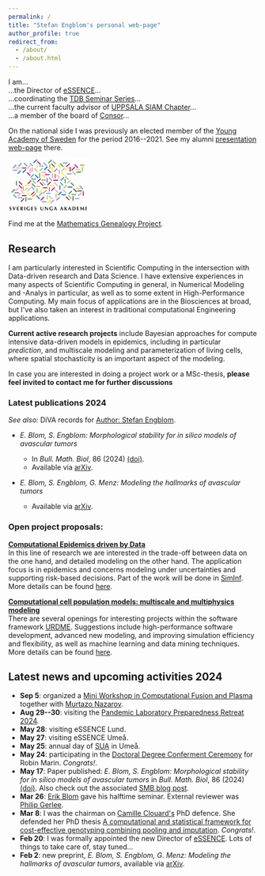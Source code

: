 ```yaml
---
permalink: /
title: "Stefan Engblom's personal web-page"
author_profile: true
redirect_from: 
  - /about/
  - /about.html
---
```


I am...  
...the Director of [eSSENCE](https://essenceofescience.se/)...  
...coordinating the [TDB Seminar Series](https://uppsala.instructure.com/courses/89337)...  
...the current faculty advisor of [UPPSALA SIAM Chapter](http://www.it.uu.se/grad/siam)...  
...a member of the board of [Consor](https://www.consorconsulting.se/)...  
  
On the national side I was previously an elected member of the [Young Academy of Sweden](http://www.sverigesungaakademi.se) for the period 2016--2021. See my alumni [presentation web-page](http://www.sverigesungaakademi.se/757.html) there.  

<img src="../images/SUA_logo_mix_bold.png" width=160 alt="Swedish Young Academy" title="Swedish Young Academy">

Find me at the [Mathematics Genealogy Project](http://genealogy.math.ndsu.nodak.edu/id.php?id=130384).

## Research

I am particularly interested in Scientific Computing in the intersection with Data-driven research and Data Science. I have extensive experiences in many aspects of Scientific Computing in general, in Numerical Modeling and -Analys in particular, as well as to some extent in High-Performance Computing. My main focus of applications are in the Biosciences at broad, but I've also taken an interest in traditional computational Engineering applications.  
  
**Current active research projects** include Bayesian approaches for compute intensive data-driven models in epidemics, including in particular _prediction_, and multiscale modeling and parameterization of living cells, where spatial stochasticity is an important aspect of the modeling.  
  
In case you are interested in doing a project work or a MSc-thesis, **please feel invited to contact me for further discussions**

### Latest publications 2024

_See also:_ DiVA records for [Author: Stefan Engblom](http://uu.diva-portal.org/dice/table?query=authorName:Stefan%20Engblom&start=0&rows=100&sort=year%20desc).

*   _E. Blom, S. Engblom: Morphological stability for in silico models of avascular tumors_
    
    *   In _Bull. Math. Biol_, 86 (2024) [(doi)](https://doi.org/10.1007/s11538-024-01297-x).
    *   Available via [arXiv](http://arxiv.org/abs/2309.07889).
*   _E. Blom, S. Engblom, G. Menz: Modeling the hallmarks of avascular tumors_
    
    *   Available via [arXiv](https://arxiv.org/abs/2402.01305).

### Open project proposals:

**[Computational Epidemics driven by Data](../files/BayesianEpidemics.pdf)**  
In this line of research we are interested in the trade-off between data on the one hand, and detailed modeling on the other hand. The application focus is in epidemics and concerns modeling under uncertainties and supporting risk-based decisions. Part of the work will be done in [SimInf](http://www.siminf.se).  
More details can be found [here](../files/BayesianEpidemics.pdf).  
  
**[Computational cell population models: multiscale and multiphysics modeling](../files/URDME_CELLs.pdf)**  
There are several openings for interesting projects within the software framework [URDME](http://urdme.github.io/urdme). Suggestions include high-performance software development, advanced new modeling, and improving simulation efficiency and flexibility, as well as machine learning and data mining techniques.  
More details can be found [here](../files/URDME_CELLs.pdf).

## Latest news and upcoming activities 2024

*   **Sep 5**: organized a [Mini Workshop in Computational Fusion and Plasma](https://uppsala.instructure.com/courses/89337/files/7194672?wrap=1) together with [Murtazo Nazarov](https://murtazo.github.io/).
*   **Aug 29--30**: visiting the [Pandemic Laboratory Preparedness Retreat 2024](https://www.scilifelab.se/event/plp-retreat-2024/).
*   **May 28**: visiting eSSENCE Lund.
*   **May 27**: visiting eSSENCE Umeå.
*   **May 25**: annual day of [SUA](https://sverigesungaakademi.se/event/arsdag-umea/) in Umeå.
*   **May 24**: participating in the [Doctoral Degree Conferment Ceremony](https://www.uu.se/en/events/2024/2024-05-24-doctoral-degree-conferment-ceremony) for Robin Marin. _Congrats!_.
*   **May 17**: Paper published: _E. Blom, S. Engblom: Morphological stability for in silico models of avascular tumors_ in _Bull. Math. Biol_, 86 (2024) [(doi)](https://doi.org/10.1007/s11538-024-01297-x). Also check out the associated [SMB blog post](https://smb.org/news/13360084).
*   **Mar 26**: [Erik Blom](https://www.it.uu.se/katalog/eribl985) gave his halftime seminar. External reviewer was [Philip Gerlee](https://www.gu.se/om-universitetet/hitta-person/philipgerlee).
*   **Mar 8**: I was the chairman on [Camille Clouard's](https://www.katalog.uu.se/profile?id=N18-569) PhD defence. She defended her PhD thesis [A computational and statistical framework for cost-effective genotyping combining pooling and imputation](http://uu.diva-portal.org/smash/record.jsf?pid=diva2:1825852). _Congrats!_.
*   **Feb 20**: I was formally appointed the new Director of [eSSENCE](https://essenceofescience.se/). Lots of things to take care of, stay tuned...
*   **Feb 2**: new preprint, _E. Blom, S. Engblom, G. Menz: Modeling the hallmarks of avascular tumors_, available via [arXiv](https://arxiv.org/abs/2402.01305).

<!-- 
This is the front page of a website that is powered by the [Academic Pages template](https://github.com/academicpages/academicpages.github.io) and hosted on GitHub pages. [GitHub pages](https://pages.github.com) is a free service in which websites are built and hosted from code and data stored in a GitHub repository, automatically updating when a new commit is made to the respository. This template was forked from the [Minimal Mistakes Jekyll Theme](https://mmistakes.github.io/minimal-mistakes/) created by Michael Rose, and then extended to support the kinds of content that academics have: publications, talks, teaching, a portfolio, blog posts, and a dynamically-generated CV. You can fork [this repository](https://github.com/academicpages/academicpages.github.io) right now, modify the configuration and markdown files, add your own PDFs and other content, and have your own site for free, with no ads! An older version of this template powers my own personal website at [stuartgeiger.com](http://stuartgeiger.com), which uses [this Github repository](https://github.com/staeiou/staeiou.github.io).

A data-driven personal website
======
Like many other Jekyll-based GitHub Pages templates, Academic Pages makes you separate the website's content from its form. The content & metadata of your website are in structured markdown files, while various other files constitute the theme, specifying how to transform that content & metadata into HTML pages. You keep these various markdown (.md), YAML (.yml), HTML, and CSS files in a public GitHub repository. Each time you commit and push an update to the repository, the [GitHub pages](https://pages.github.com/) service creates static HTML pages based on these files, which are hosted on GitHub's servers free of charge.

Many of the features of dynamic content management systems (like Wordpress) can be achieved in this fashion, using a fraction of the computational resources and with far less vulnerability to hacking and DDoSing. You can also modify the theme to your heart's content without touching the content of your site. If you get to a point where you've broken something in Jekyll/HTML/CSS beyond repair, your markdown files describing your talks, publications, etc. are safe. You can rollback the changes or even delete the repository and start over -- just be sure to save the markdown files! Finally, you can also write scripts that process the structured data on the site, such as [this one](https://github.com/academicpages/academicpages.github.io/blob/master/talkmap.ipynb) that analyzes metadata in pages about talks to display [a map of every location you've given a talk](https://academicpages.github.io/talkmap.html).

Getting started
======
1. Register a GitHub account if you don't have one and confirm your e-mail (required!)
1. Fork [this repository](https://github.com/academicpages/academicpages.github.io) by clicking the "fork" button in the top right. 
1. Go to the repository's settings (rightmost item in the tabs that start with "Code", should be below "Unwatch"). Rename the repository "[your GitHub username].github.io", which will also be your website's URL.
1. Set site-wide configuration and create content & metadata (see below -- also see [this set of diffs](http://archive.is/3TPas) showing what files were changed to set up [an example site](https://getorg-testacct.github.io) for a user with the username "getorg-testacct")
1. Upload any files (like PDFs, .zip files, etc.) to the files/ directory. They will appear at https://[your GitHub username].github.io/files/example.pdf.  
1. Check status by going to the repository settings, in the "GitHub pages" section

Site-wide configuration
------
The main configuration file for the site is in the base directory in [_config.yml](https://github.com/academicpages/academicpages.github.io/blob/master/_config.yml), which defines the content in the sidebars and other site-wide features. You will need to replace the default variables with ones about yourself and your site's github repository. The configuration file for the top menu is in [_data/navigation.yml](https://github.com/academicpages/academicpages.github.io/blob/master/_data/navigation.yml). For example, if you don't have a portfolio or blog posts, you can remove those items from that navigation.yml file to remove them from the header. 

Create content & metadata
------
For site content, there is one markdown file for each type of content, which are stored in directories like _publications, _talks, _posts, _teaching, or _pages. For example, each talk is a markdown file in the [_talks directory](https://github.com/academicpages/academicpages.github.io/tree/master/_talks). At the top of each markdown file is structured data in YAML about the talk, which the theme will parse to do lots of cool stuff. The same structured data about a talk is used to generate the list of talks on the [Talks page](https://academicpages.github.io/talks), each [individual page](https://academicpages.github.io/talks/2012-03-01-talk-1) for specific talks, the talks section for the [CV page](https://academicpages.github.io/cv), and the [map of places you've given a talk](https://academicpages.github.io/talkmap.html) (if you run this [python file](https://github.com/academicpages/academicpages.github.io/blob/master/talkmap.py) or [Jupyter notebook](https://github.com/academicpages/academicpages.github.io/blob/master/talkmap.ipynb), which creates the HTML for the map based on the contents of the _talks directory).

**Markdown generator**

I have also created [a set of Jupyter notebooks](https://github.com/academicpages/academicpages.github.io/tree/master/markdown_generator
) that converts a CSV containing structured data about talks or presentations into individual markdown files that will be properly formatted for the Academic Pages template. The sample CSVs in that directory are the ones I used to create my own personal website at stuartgeiger.com. My usual workflow is that I keep a spreadsheet of my publications and talks, then run the code in these notebooks to generate the markdown files, then commit and push them to the GitHub repository.

How to edit your site's GitHub repository
------
Many people use a git client to create files on their local computer and then push them to GitHub's servers. If you are not familiar with git, you can directly edit these configuration and markdown files directly in the github.com interface. Navigate to a file (like [this one](https://github.com/academicpages/academicpages.github.io/blob/master/_talks/2012-03-01-talk-1.md) and click the pencil icon in the top right of the content preview (to the right of the "Raw | Blame | History" buttons). You can delete a file by clicking the trashcan icon to the right of the pencil icon. You can also create new files or upload files by navigating to a directory and clicking the "Create new file" or "Upload files" buttons. 

Example: editing a markdown file for a talk
![Editing a markdown file for a talk](/images/editing-talk.png)

For more info
------
More info about configuring Academic Pages can be found in [the guide](https://academicpages.github.io/markdown/). The [guides for the Minimal Mistakes theme](https://mmistakes.github.io/minimal-mistakes/docs/configuration/) (which this theme was forked from) might also be helpful.
-->
